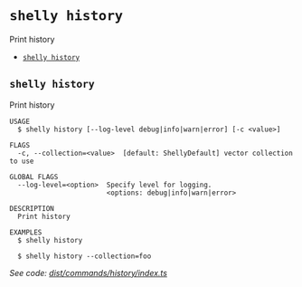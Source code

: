 `shelly history`
================

Print history

* [`shelly history`](#shelly-history)

## `shelly history`

Print history

```
USAGE
  $ shelly history [--log-level debug|info|warn|error] [-c <value>]

FLAGS
  -c, --collection=<value>  [default: ShellyDefault] vector collection to use

GLOBAL FLAGS
  --log-level=<option>  Specify level for logging.
                        <options: debug|info|warn|error>

DESCRIPTION
  Print history

EXAMPLES
  $ shelly history

  $ shelly history --collection=foo
```

_See code: [dist/commands/history/index.ts](https://github.com/rpidanny/shelly/blob/v1.7.5/dist/commands/history/index.ts)_
